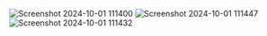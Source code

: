 ![Screenshot 2024-10-01 111400](https://github.com/user-attachments/assets/e191e343-1413-4fd9-b6bb-7ec9708f12ca)
![Screenshot 2024-10-01 111447](https://github.com/user-attachments/assets/d3ba0101-4a89-4b50-ad7d-2f2d3b2885f2)
![Screenshot 2024-10-01 111432](https://github.com/user-attachments/assets/ec7cc859-4d6c-4b2a-8ff9-1699000217a7)
